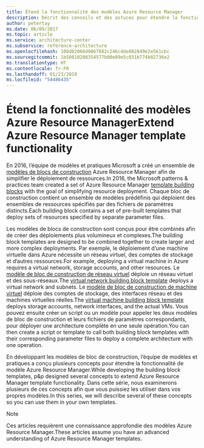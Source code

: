 ```yaml
---
title: Étend la fonctionnalité des modèles Azure Resource Manager
description: Décrit des conseils et des astuces pour étendre la fonctionnalité des modèles Azure Resource Manager.
author: petertay
ms.date: 06/09/2017
ms.topic: article
ms.service: architecture-center
ms.subservice: reference-architecture
ms.openlocfilehash: 108d82066d9867682c246c4de802849e2e561cbc
ms.sourcegitcommit: 1b50810208354577b00e89e5c031b774b02736e2
ms.translationtype: HT
ms.contentlocale: fr-FR
ms.lasthandoff: 01/23/2019
ms.locfileid: "54486435"
---
```

# <a name="extend-azure-resource-manager-template-functionality"></a><span data-ttu-id="0cff5-103">Étend la fonctionnalité des modèles Azure Resource Manager</span><span class="sxs-lookup"><span data-stu-id="0cff5-103">Extend Azure Resource Manager template functionality</span></span>

<span data-ttu-id="0cff5-104">En 2016, l’équipe de modèles et pratiques Microsoft a créé un ensemble de [modèles de blocs de construction](https://github.com/mspnp/template-building-blocks/wiki) Azure Resource Manager afin de simplifier le déploiement de ressources.</span><span class="sxs-lookup"><span data-stu-id="0cff5-104">In 2016, the Microsoft patterns & practices team created a set of Azure Resource Manager [template building blocks](https://github.com/mspnp/template-building-blocks/wiki) with the goal of simplifying resource deployment.</span></span> <span data-ttu-id="0cff5-105">Chaque bloc de construction contient un ensemble de modèles prédéfinis qui déploient des ensembles de ressources spécifiés par des fichiers de paramètres distincts.</span><span class="sxs-lookup"><span data-stu-id="0cff5-105">Each building block contains a set of pre-built templates that deploy sets of resources specified by separate parameter files.</span></span>

<span data-ttu-id="0cff5-106">Les modèles de blocs de construction sont conçus pour être combinés afin de créer des déploiements plus volumineux et complexes.</span><span class="sxs-lookup"><span data-stu-id="0cff5-106">The building block templates are designed to be combined together to create larger and more complex deployments.</span></span> <span data-ttu-id="0cff5-107">Par exemple, le déploiement d’une machine virtuelle dans Azure nécessite un réseau virtuel, des comptes de stockage et d’autres ressources.</span><span class="sxs-lookup"><span data-stu-id="0cff5-107">For example, deploying a virtual machine in Azure requires a virtual network, storage accounts, and other resources.</span></span> <span data-ttu-id="0cff5-108">Le [modèle de bloc de construction de réseau virtuel](https://github.com/mspnp/template-building-blocks/wiki/VNet-(v1)) déploie un réseau virtuel et des sous-réseaux.</span><span class="sxs-lookup"><span data-stu-id="0cff5-108">The [virtual network building block template](https://github.com/mspnp/template-building-blocks/wiki/VNet-(v1)) deploys a virtual network and subnets.</span></span> <span data-ttu-id="0cff5-109">Le [modèle de bloc de construction de machine virtuel](https://github.com/mspnp/template-building-blocks/wiki/Windows-and-Linux-VMs-(v1)) déploie des comptes de stockage, des interfaces réseau et des machines virtuelles réelles.</span><span class="sxs-lookup"><span data-stu-id="0cff5-109">The [virtual machine building block template](https://github.com/mspnp/template-building-blocks/wiki/Windows-and-Linux-VMs-(v1)) deploys storage accounts, network interfaces, and the actual VMs.</span></span> <span data-ttu-id="0cff5-110">Vous pouvez ensuite créer un script ou un modèle pour appeler les deux modèles de bloc de construction et leurs fichiers de paramètres correspondants, pour déployer une architecture complète en une seule opération.</span><span class="sxs-lookup"><span data-stu-id="0cff5-110">You can then create a script or template to call both building block templates with their corresponding parameter files to deploy a complete architecture with one operation.</span></span>

<span data-ttu-id="0cff5-111">En développant les modèles de bloc de construction, l’équipe de modèles et pratiques a conçu plusieurs concepts pour étendre la fonctionnalité de modèle Azure Resource Manager.</span><span class="sxs-lookup"><span data-stu-id="0cff5-111">While developing the building block templates, p&p designed several concepts to extend Azure Resource Manager template functionality.</span></span> <span data-ttu-id="0cff5-112">Dans cette série, nous examinerons plusieurs de ces concepts afin que vous puissiez les utiliser dans vos propres modèles.</span><span class="sxs-lookup"><span data-stu-id="0cff5-112">In this series, we will describe several of these concepts so you can use them in your own templates.</span></span>

> [!NOTE]
> <span data-ttu-id="0cff5-113">Ces articles requièrent une connaissance approfondie des modèles Azure Resource Manager.</span><span class="sxs-lookup"><span data-stu-id="0cff5-113">These articles assume you have an advanced understanding of Azure Resource Manager templates.</span></span>